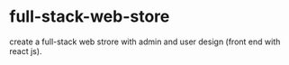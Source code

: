 # full-stack-web-store
create a full-stack web strore with admin and user design (front end with react js).
